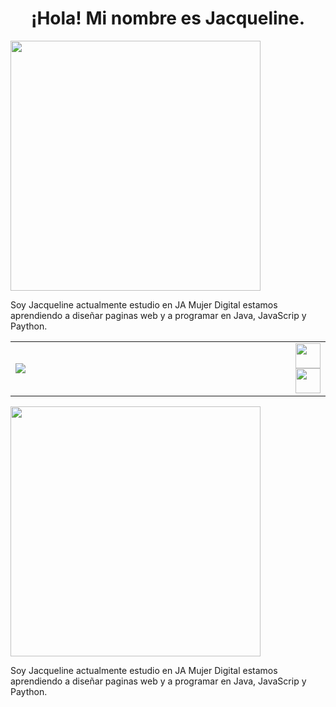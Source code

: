 <h1 align="center">¡Hola! Mi nombre es Jacqueline.</h1>
<table>
<tr>
<img src="https://i.gifer.com/XsnA.gif" width="400"/>
<p>Soy Jacqueline actualmente estudio en JA Mujer Digital estamos aprendiendo a diseñar paginas web y a programar en Java, JavaScrip y Paython.</p>

  
<td width="90%" class="">
<img src="https://static.wikia.nocookie.net/factvsfiction/images/9/9d/Storm.gif/revision/latest?cb=20160527023427" />
</td>
<td width="10%">
<a href="https://www.facebook.com/Rmz.Jaqueline?locale=es_LA"><img src="https://cdn3.iconfinder.com/data/icons/picons-social/57/06-facebook-512.png" width=" 40" height="40" align="center" /></a>
<a href="https://www.instagram.com/rmz.jaqueline/"><img src="https://cdn-icons-png.flaticon.com/512/717/717392.png" width=" 40" height="40" align="center"/></a>
</td>
</tr>
</table>

<img src="https://i.gifer.com/XsnA.gif" width="400"/>
<p>Soy Jacqueline actualmente estudio en JA Mujer Digital estamos aprendiendo a diseñar paginas web y a programar en Java, JavaScrip y Paython.</p>










